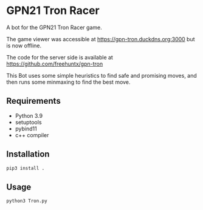 # GPN21 Tron Racer
A bot for the GPN21 Tron Racer game.

The game viewer was accessible at
https://gpn-tron.duckdns.org:3000 but is now offline.

The code for the server side is available at
https://github.com/freehuntx/gpn-tron

This Bot uses some simple heuristics to find safe and promising moves, and then runs some minmaxing to find the best move.

## Requirements
- Python 3.9
- setuptools
- pybind11
- c++ compiler

## Installation
```bash
pip3 install . 
```

## Usage
```bash
python3 Tron.py
```
